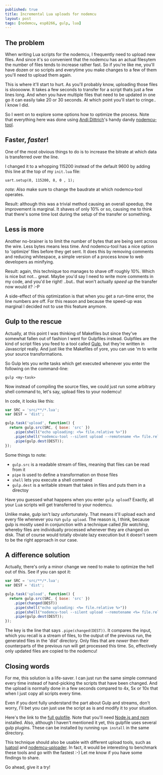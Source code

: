 ```yaml
---
published: true
title: Incremental Lua uploads for nodemcu
layout: post
tags: [nodemcu, esp8266, gulp, lua]
---
```

## The problem

When writing Lua scripts for the nodemcu, I frequently need to upload new files. And since it's so convenient that the nodemcu has an actual filesytem the number of files tends to increase rather fast. So if you're like me, you'll have dozen or so scripts and everytime you make changes to a few of them you'll need to upload them again.

This is where it'll start to hurt. As you'll probably know, uploading those files is slooooww. It takes a few seconds to transfer for a script thats just a few lines long. And when you have multiple files that need to be updated in one go it can easily take 20 or 30 seconds. At which point you'll start to cringe.. I know I did.

So I went on to explore some options how to optimize the process. Note that everything here was done using [Andi Dittrich](https://github.com/AndiDittrich)'s handy dandy [nodemcu-tool](https://www.npmjs.com/package/nodemcu-tool).

## Faster, *faster*!
One of the most obvious things to do is to increase the bitrate at which data is transferred over the line.

I changed it to a whopping 115200 instead of the default 9600 by adding this line at the top of my `init.lua` file:

`uart.setup(0, 115200, 8, 0 , 1);`

*note:* Also make sure to change the baudrate at which nodemcu-tool operates.

Result: although this was a trivial method causing an overall speedup, the improvement is marginal. It shaves of only 10% or so, causing me to think that there's some time lost during the setup of the transfer or something.

## Less is more
Another no-brainer is to limit the number of bytes that are being sent across the wire. Less bytes means less time. And nodemcu-tool has a nice option to 'optimize' files before they get sent. It does this by removing comments and reducing whitespace, a simple version of a process know to web developers as minifying.

Result: again, this technique too manages to shave off roughly 10%. Which is nice but not... great. Maybe you'd say I need to write more comments in my code, and you'd be right! ..but.. that won't actually *speed up* the transfer now would it? :-P

A side-effect of this optimization is that when you get a run-time error, the line numbers are off. For this reason and because the speed-up was marginal I decided not to use this feature anymore.

## Gulp to the rescue

Actually, at this point I was thinking of Makefiles but since they've somewhat fallen out of fashion I went for Gulpfiles instead. Gulpfiles are the kind of script files you feed to a tool called [Gulp](http://gulpjs.com/), but they're written in Javascript really. And just like the Makefiles of yore, you can use 'm to write your source transformations.

So Gulp lets you write tasks which get executed whenever you enter the following on the command-line:

`gulp <my-task>`

Now instead of compiling the source files, we could just run some arbitrary shell command to, let's say, upload files to your nodemcu!

In code, it looks like this:

``` javascript
var SRC = 'src/**/*.lua';
var DEST = 'dist';

gulp.task('upload', function() {
  return gulp.src(SRC, { base: 'src' })
    .pipe(shell("echo uploading: <%= file.relative %>"))
    .pipe(shell("nodemcu-tool --silent upload --remotename <%= file.relative %> src/<%= file.relative %>"))
    .pipe(gulp.dest(DEST));
});
```

Some things to note:

* `gulp.src` is a readable stream of files, meaning that files can be read from it
* `pipe` is used to define a transformation on those files
* `shell` lets you execute a shell command
* `gulp.dest` is a writable stream that takes in files and puts them in a directoy

Have you guessed what happens when you enter `gulp upload`? Exactly, all your Lua scripts will get transferred to your nodemcu.

Unlike make, gulp isn't lazy unfortunately. That means it'll upload each and every file whenever you run `gulp upload`. The reason is, I think, because gulp is mostly used in conjunction with a technique called *file watching*, whereby files are individually processed whenever they are changed on disk. That of course would totally obviate lazy execution but it doesn't seem to be the right approach in our case.

## A difference solution

Actually, there's only a minor change we need to make to optimize the hell out of this. See if you can spot it:

``` javascript
var SRC = 'src/**/*.lua';
var DEST = 'dist';

gulp.task('upload', function() {
  return gulp.src(SRC, { base: 'src' })
    .pipe(changed(DEST))
    .pipe(shell("echo uploading: <%= file.relative %>"))
    .pipe(shell("nodemcu-tool --silent upload --remotename <%= file.relative %> src/<%= file.relative %>"))
    .pipe(gulp.dest(DEST));
});
```

The key is the line that says `.pipe(changed(DEST))`. It compares the input, which you recall is a stream of files, to the output of the previous run, the generated files in the 'dist' directory. Only files that are *newer* then their counterparts of the previous run will get processed this time. So, effectively only updated files are copied to the nodemcu!

## Closing words

For me, this solution is a life-saver. I can just run the same simple command every time instead of hand-picking the scripts that have been changed. And the upload is normally done in a few seconds compared to 4x, 5x or 10x that when I just copy all scripts every time.

Even if you dont fully understand the part about Gulp and streams, don't worry, I'll bet you can just use the script as is and modify it to your situation.

Here's the link to the [full gulpfile](https://gist.github.com/remcoder/408c1979055810d29e3fbd622c51500a). Note that you'll need [Node.js and npm](https://nodejs.org) installed. Also, although I haven't mentioned it yet, this gulpfile uses several gulp plugins. These can be installed by running `npm install` in the same directory.

This technique should also be usable with different upload tools, such as [luatool](https://github.com/4refr0nt/luatool) and [nodemcu-uploader](https://github.com/kmpm/nodemcu-uploader). In fact, it would be interesting to benchmark these tools and go with the fastest :-) Let me know if you have some findings to share.

Go ahead, give it a try!
